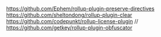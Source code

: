 https://github.com/Ephem/rollup-plugin-preserve-directives
https://github.com/sheltondong/rollup-plugin-clear
https://github.com/codepunkt/rollup-license-plugin
// https://github.com/getkey/rollup-plugin-obfuscator
